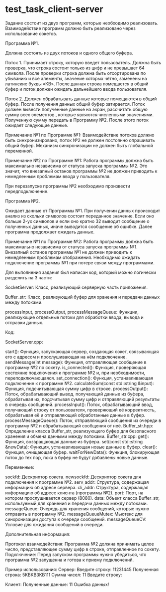 # test_task_client-server

Задание состоит из двух программ, которые необходимо реализовать. Взаимодействие программ должно быть реализовано через использование сокетов.

Программа №1.

Должна состоять из двух потоков и одного общего буфера.

Поток 1. Принимает строку, которую введет пользователь. Должна быть проверка, что строка состоит только из цифр и не превышает 64 символа. После проверки строка должна быть отсортирована по убыванию и все элементы, значение которых чётно, заменены на латинские буквы «КВ». После данная строка помещается в общий буфер и поток должен ожидать дальнейшего ввода пользователя.

Поток 2. Должен обрабатывать данные которые помещаются в общий буфер. После получения данных общий буфер затирается.
Поток должен вывести полученные данные на экран, рассчитать общую сумму всех элементов , которые являются численными значениями. Полученную сумму передать в Программу №2. После этого поток ожидает следующие данные.

Примечание №1 по Программе №1: Взаимодействие потоков должно быть синхронизировано, поток №2 не должен постоянно опрашивать общий буфер. Механизм синхронизации не должен быть глобальной переменной.

Примечание №2 по Программе №1: Работа программы должна быть максимально независима от статуса запуска программы №2. Это значит, что внезапный останов программы №2 не должен приводить к немедленным проблемам ввода у пользователя.

При перезапуске программы №2 необходимо произвести передподключение.

Программа №2.

Ожидает данные от Программы №1. При получении данных происходит анализ из скольки символов состоит переданное значение. Если оно больше 2-ух символов и если оно кратно 32 выводит сообщение о полученных данных, иначе выводится сообщение об ошибке. Далее программа продолжает ожидать данные.

Примечание №1 по Программе №2: Работа программы должна быть максимально независима от статуса запуска программы №1.
Внезапный останов программы №1 не должен приводить к немедленным проблемам отображения. Необходимо ожидать подключение программы №1 при потере связи между программами.

Для выполнения задания был написан код, который можно логически разделить на 3 части:

SocketServer: Класс, реализующий серверную часть приложения.

Buffer_str: Класс, реализующий буфер для хранения и передачи данных между потоками.

processInput, processOutput, processMessageQueue: Функции, реализующие отдельные потоки для обработки ввода, вывода и отправки данных.

Код:

SocketServer.cpp:

start(): Функция, запускающая сервер, создающая сокет, связывающая его с адресом и прослушивающая на нём подключение.
sendMessage(int message): Функция, отправляющая сообщение в программу №2 по сокету.
is_connected(): Функция, проверяющая состояние подключения к программе №2 и, при необходимости, переподключающаяся.
set_connection(): Функция, устанавливающая подключение к программе №2.
calculateSum(const std::string &input): Функция, подсчитывающая сумму цифр в строке.
processOutput(): Поток, обрабатывающий вывод, получающий данные из буфера, обрабатывая их, подсчитывая сумму цифр и отправляющий результаты в очередь сообщений.
processInput(): Поток, обрабатывающий ввод, получающий строку от пользователя, проверяющий её корректность, обрабатывая её и отправляющий обработанные данные в буфер.
processMessageQueue(): Поток, отправляющий сообщения из очереди в программу №2 и обрабатывающий сообщения от неё.
Buffer_str.hpp:
Определение класса Buffer_str, реализующего буфер для безопасного хранения и обмена данными между потоками.
Buffer_str.cpp:
get(): Функция, возвращающая данные из буфера.
set(const std::string &newData): Функция, устанавливающая новые данные в буфер.
clear(): Функция, очищающая буфер.
waitForNewData(): Функция, блокирующая поток до тех пор, пока в буфер не будут добавлены новые данные.

Переменные:

sockfd: Дескриптор сокета.
newsockfd: Дескриптор сокета для подключения к программе №2.
serv_addr: Структура, содержащая информацию об адресе сервера.
cli_addr: Структура, содержащая информацию об адресе клиента (программы №2).
port: Порт, на котором прослушивается сервер (8080).
data: Объект класса Buffer_str, используемый для хранения и передачи данных между потоками.
messageQueue: Очередь для хранения сообщений, которые нужно отправить в программу №2.
messageQueueMutex: Мьютекс для синхронизации доступа к очереди сообщений.
messageQueueCV: Условие для ожидания сообщений в очереди.

Дополнительная информация:

Протокол взаимодействия: Программа №2 должна принимать целое число, представляющее сумму цифр в строке, отправленное по сокету.
Подключение: Перед запуском программы нужно убедиться, что программа №2 запущенна и готова к приему подключений.

Пример использования:
Сервер:
Введите строку: 
11231445
Полученная строка: 5KBKB3KB111
Сумма чисел: 11
Введите строку:

Клиент:
Полученные данные: 11
Ошибка данных!


